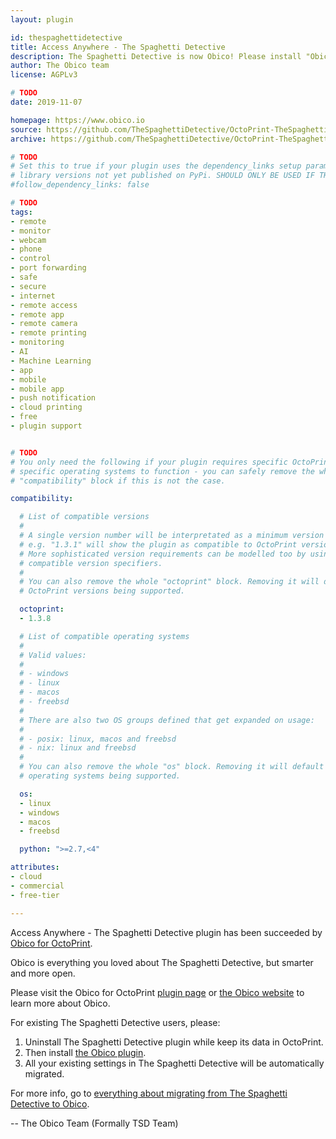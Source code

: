 ```yaml
---
layout: plugin

id: thespaghettidetective
title: Access Anywhere - The Spaghetti Detective
description: The Spaghetti Detective is now Obico! Please install "Obico for OctoPrint" instead.
author: The Obico team
license: AGPLv3

# TODO
date: 2019-11-07

homepage: https://www.obico.io
source: https://github.com/TheSpaghettiDetective/OctoPrint-TheSpaghettiDetective
archive: https://github.com/TheSpaghettiDetective/OctoPrint-TheSpaghettiDetective/archive/master.zip

# TODO
# Set this to true if your plugin uses the dependency_links setup parameter to include
# library versions not yet published on PyPi. SHOULD ONLY BE USED IF THERE IS NO OTHER OPTION!
#follow_dependency_links: false

# TODO
tags:
- remote
- monitor
- webcam
- phone
- control
- port forwarding
- safe
- secure
- internet
- remote access
- remote app
- remote camera
- remote printing
- monitoring
- AI
- Machine Learning
- app
- mobile
- mobile app
- push notification
- cloud printing
- free
- plugin support


# TODO
# You only need the following if your plugin requires specific OctoPrint versions or
# specific operating systems to function - you can safely remove the whole
# "compatibility" block if this is not the case.

compatibility:

  # List of compatible versions
  #
  # A single version number will be interpretated as a minimum version requirement,
  # e.g. "1.3.1" will show the plugin as compatible to OctoPrint versions 1.3.1 and up.
  # More sophisticated version requirements can be modelled too by using PEP440
  # compatible version specifiers.
  #
  # You can also remove the whole "octoprint" block. Removing it will default to all
  # OctoPrint versions being supported.

  octoprint:
  - 1.3.8

  # List of compatible operating systems
  #
  # Valid values:
  #
  # - windows
  # - linux
  # - macos
  # - freebsd
  #
  # There are also two OS groups defined that get expanded on usage:
  #
  # - posix: linux, macos and freebsd
  # - nix: linux and freebsd
  #
  # You can also remove the whole "os" block. Removing it will default to all
  # operating systems being supported.

  os:
  - linux
  - windows
  - macos
  - freebsd

  python: ">=2.7,<4"

attributes:
- cloud
- commercial
- free-tier

---
```


<p class="alert alert-warning">Access Anywhere - The Spaghetti Detective plugin has been
succeeded by <a href="/plugins/obico/">Obico for OctoPrint</a>.</p>

Obico is everything you loved about The Spaghetti Detective, but smarter and more open.

Please visit the Obico for OctoPrint [plugin page](/plugins/obico/) or [the Obico
website](https://obico.io) to learn more about Obico.

For existing The Spaghetti Detective users, please:

1. Uninstall The Spaghetti Detective plugin while keep its data in OctoPrint.
2. Then install [the Obico plugin](/plugins/obico/).
3. All your existing settings in The Spaghetti Detective will be automatically migrated.

For more info, go to [everything about migrating from The Spaghetti Detective to
Obico](https://www.obico.io/docs/user-guides/move-from-tsd-to-obico-in-octoprint/).


-- The Obico Team (Formally TSD Team)
